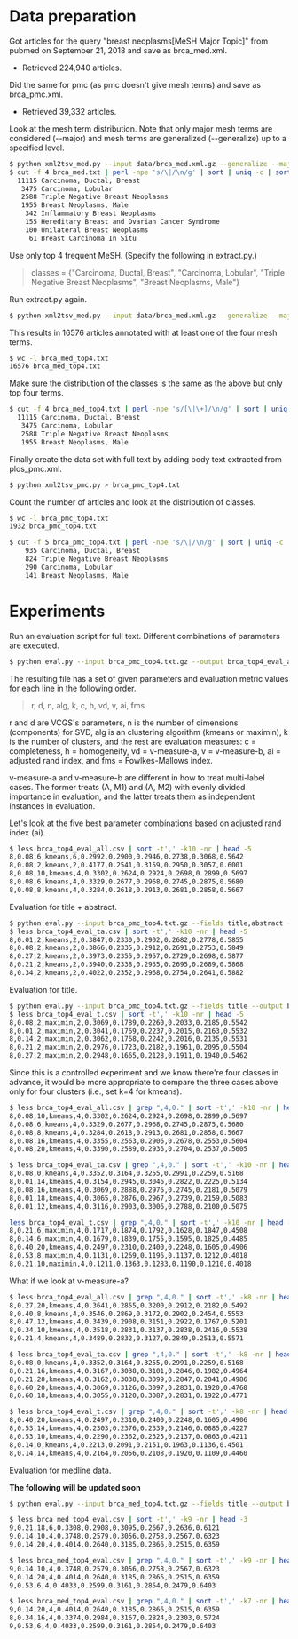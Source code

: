 # Data preparation

Got articles for the query "breast neoplasms[MeSH Major Topic]" from pubmed on September 21, 2018 and save as brca_med.xml.  
- Retrieved 224,940 articles.  

Did the same for pmc (as pmc doesn't give mesh terms) and save as brca_pmc.xml. 
- Retrieved 39,332 articles.

Look at the mesh term distribution. Note that only major mesh terms are considered (--major) and mesh terms are generalized (--generalize) up to a specified level.

```bash
$ python xml2tsv_med.py --input data/brca_med.xml.gz --generalize --major --code > brca_med.txt
$ cut -f 4 brca_med.txt | perl -npe 's/\|/\n/g' | sort | uniq -c | sort -nr | less
  11115 Carcinoma, Ductal, Breast
   3475 Carcinoma, Lobular
   2588 Triple Negative Breast Neoplasms
   1955 Breast Neoplasms, Male
    342 Inflammatory Breast Neoplasms
    155 Hereditary Breast and Ovarian Cancer Syndrome
    100 Unilateral Breast Neoplasms
     61 Breast Carcinoma In Situ
```

Use only top 4 frequent MeSH. (Specify the following in extract.py.)

> classes = {"Carcinoma, Ductal, Breast",
>            "Carcinoma, Lobular",
>            "Triple Negative Breast Neoplasms",
>            "Breast Neoplasms, Male"}

Run extract.py again.

```bash
$ python xml2tsv_med.py --input data/brca_med.xml.gz --generalize --major --code --restrict > brca_med_top4.txt
```

This results in 16576 articles annotated with at least one of the four mesh terms.

```bash
$ wc -l brca_med_top4.txt 
16576 brca_med_top4.txt
```

Make sure the distribution of the classes is the same as the above but only top four terms.

```bash
$ cut -f 4 brca_med_top4.txt | perl -npe 's/[\|\+]/\n/g' | sort | uniq -c | sort -nr
  11115 Carcinoma, Ductal, Breast
   3475 Carcinoma, Lobular
   2588 Triple Negative Breast Neoplasms
   1955 Breast Neoplasms, Male
```

Finally create the data set with full text by adding body text extracted from plos_pmc.xml.

```bash
$ python xml2tsv_pmc.py > brca_pmc_top4.txt
```

Count the number of articles and look at the distribution of classes.

```bash
$ wc -l brca_pmc_top4.txt
1932 brca_pmc_top4.txt

$ cut -f 5 brca_pmc_top4.txt | perl -npe 's/\|/\n/g' | sort | uniq -c | sort -nr
    935 Carcinoma, Ductal, Breast
    824 Triple Negative Breast Neoplasms
    290 Carcinoma, Lobular
    141 Breast Neoplasms, Male
```

# Experiments

Run an evaluation script for full text. Different combinations of parameters are executed.

```bash
$ python eval.py --input brca_pmc_top4.txt.gz --output brca_top4_eval_all.csv
```

The resulting file has a set of given parameters and evaluation metric values for each line in the following order.

> r, d, n, alg, k, c, h, vd, v, ai, fms

r and d are VCGS's parameters, n is the number of dimensions (components) for SVD, alg is an clustering algorithm (kmeans or maximin), k is the number of clusters, and the rest are evaluation measures: c = completeness, h = homogeneity, vd = v-measure-a, v = v-measure-b, ai = adjusted rand index, and fms = Fowlkes-Mallows index. 

v-measure-a and v-measure-b are different in how to treat multi-label cases.  The former treats (A, M1) and (A, M2) with evenly divided importance in evaluation, and the latter treats them as independent instances in evaluation.

Let's look at the five best parameter combinations based on adjusted rand index (ai).

```bash
$ less brca_top4_eval_all.csv | sort -t',' -k10 -nr | head -5
8,0.08,6,kmeans,6,0.2992,0.2900,0.2946,0.2738,0.3068,0.5642
8,0.08,2,kmeans,2,0.4177,0.2541,0.3159,0.2950,0.3057,0.6001
8,0.08,10,kmeans,4,0.3302,0.2624,0.2924,0.2698,0.2899,0.5697
8,0.08,6,kmeans,4,0.3329,0.2677,0.2968,0.2745,0.2875,0.5680
8,0.08,8,kmeans,4,0.3284,0.2618,0.2913,0.2681,0.2858,0.5667
```

Evaluation for title + abstract.

```bash
$ python eval.py --input brca_pmc_top4.txt.gz --fields title,abstract --output brca_top4_eval_ta.csv
$ less brca_top4_eval_ta.csv | sort -t',' -k10 -nr | head -5
8,0.01,2,kmeans,2,0.3847,0.2330,0.2902,0.2682,0.2778,0.5855
8,0.08,2,kmeans,2,0.3866,0.2335,0.2912,0.2691,0.2753,0.5849
8,0.27,2,kmeans,2,0.3973,0.2355,0.2957,0.2729,0.2698,0.5877
8,0.21,2,kmeans,2,0.3940,0.2338,0.2935,0.2695,0.2689,0.5868
8,0.34,2,kmeans,2,0.4022,0.2352,0.2968,0.2754,0.2641,0.5882
```

Evaluation for title.

```bash
$ python eval.py --input brca_pmc_top4.txt.gz --fields title --output brca_top4_eval_t.csv
$ less brca_top4_eval_t.csv | sort -t',' -k10 -nr | head -5
8,0.08,2,maximin,2,0.3069,0.1789,0.2260,0.2033,0.2185,0.5542
8,0.01,2,maximin,2,0.3041,0.1769,0.2237,0.2015,0.2163,0.5532
8,0.14,2,maximin,2,0.3062,0.1768,0.2242,0.2016,0.2135,0.5531
8,0.21,2,maximin,2,0.2976,0.1723,0.2182,0.1961,0.2095,0.5504
8,0.27,2,maximin,2,0.2948,0.1665,0.2128,0.1911,0.1940,0.5462
```



Since this is a controlled experiment and we know there're four classes in advance, it would be more appropriate to compare the three cases above only for four clusters (i.e., set k=4 for kmeans).

```bash
$ less brca_top4_eval_all.csv | grep ",4,0." | sort -t',' -k10 -nr | head -5
8,0.08,10,kmeans,4,0.3302,0.2624,0.2924,0.2698,0.2899,0.5697
8,0.08,6,kmeans,4,0.3329,0.2677,0.2968,0.2745,0.2875,0.5680
8,0.08,8,kmeans,4,0.3284,0.2618,0.2913,0.2681,0.2858,0.5667
8,0.08,16,kmeans,4,0.3355,0.2563,0.2906,0.2678,0.2553,0.5604
8,0.08,20,kmeans,4,0.3390,0.2589,0.2936,0.2704,0.2537,0.5605

$ less brca_top4_eval_ta.csv | grep ",4,0." | sort -t',' -k10 -nr | head -5
8,0.08,0,kmeans,4,0.3352,0.3164,0.3255,0.2991,0.2259,0.5168
8,0.01,14,kmeans,4,0.3154,0.2945,0.3046,0.2822,0.2225,0.5134
8,0.08,16,kmeans,4,0.3069,0.2888,0.2976,0.2745,0.2181,0.5079
8,0.01,18,kmeans,4,0.3065,0.2876,0.2967,0.2739,0.2159,0.5083
8,0.01,12,kmeans,4,0.3116,0.2903,0.3006,0.2788,0.2100,0.5075

less brca_top4_eval_t.csv | grep ",4,0." | sort -t',' -k10 -nr | head -5
8,0.21,6,maximin,4,0.1717,0.1874,0.1792,0.1628,0.1847,0.4508
8,0.14,6,maximin,4,0.1679,0.1839,0.1755,0.1595,0.1825,0.4485
8,0.40,20,kmeans,4,0.2497,0.2310,0.2400,0.2248,0.1605,0.4906
8,0.53,8,maximin,4,0.1131,0.1269,0.1196,0.1137,0.1212,0.4018
8,0.21,10,maximin,4,0.1211,0.1363,0.1283,0.1190,0.1210,0.4018
```

What if we look at v-measure-a?

```bash
$ less brca_top4_eval_all.csv | grep ",4,0." | sort -t',' -k8 -nr | head -5
8,0.27,20,kmeans,4,0.3641,0.2855,0.3200,0.2912,0.2182,0.5492
8,0.40,8,kmeans,4,0.3546,0.2869,0.3172,0.2902,0.2454,0.5553
8,0.47,12,kmeans,4,0.3439,0.2908,0.3151,0.2922,0.1767,0.5201
8,0.34,10,kmeans,4,0.3518,0.2831,0.3137,0.2838,0.2416,0.5538
8,0.21,4,kmeans,4,0.3489,0.2832,0.3127,0.2849,0.2513,0.5571

$ less brca_top4_eval_ta.csv | grep ",4,0." | sort -t',' -k8 -nr | head -5
8,0.08,0,kmeans,4,0.3352,0.3164,0.3255,0.2991,0.2259,0.5168
8,0.21,16,kmeans,4,0.3167,0.3038,0.3101,0.2846,0.1982,0.4964
8,0.21,20,kmeans,4,0.3162,0.3038,0.3099,0.2847,0.2041,0.4986
8,0.60,20,kmeans,4,0.3069,0.3126,0.3097,0.2831,0.1920,0.4768
8,0.60,18,kmeans,4,0.3055,0.3120,0.3087,0.2831,0.1922,0.4771

$ less brca_top4_eval_t.csv | grep ",4,0." | sort -t',' -k8 -nr | head -5
8,0.40,20,kmeans,4,0.2497,0.2310,0.2400,0.2248,0.1605,0.4906
8,0.53,14,kmeans,4,0.2303,0.2376,0.2339,0.2146,0.0885,0.4227
8,0.53,10,kmeans,4,0.2290,0.2362,0.2325,0.2137,0.0863,0.4211
8,0.14,0,kmeans,4,0.2213,0.2091,0.2151,0.1963,0.1136,0.4501
8,0.14,14,kmeans,4,0.2164,0.2056,0.2108,0.1920,0.1109,0.4460
```

Evaluation for medline data.

**The following will be updated soon**

```bash
$ python eval.py --input brca_med_top4.txt.gz --fields title --output brca_med_top4_eval.csv

$ less brca_med_top4_eval.csv | sort -t',' -k9 -nr | head -3
9,0.21,18,6,0.3308,0.2908,0.3095,0.2667,0.2636,0.6121
9,0.14,10,4,0.3748,0.2579,0.3056,0.2758,0.2567,0.6323
9,0.14,20,4,0.4014,0.2640,0.3185,0.2866,0.2515,0.6359

$ less brca_med_top4_eval.csv | grep ",4,0." | sort -t',' -k9 -nr | head -3
9,0.14,10,4,0.3748,0.2579,0.3056,0.2758,0.2567,0.6323
9,0.14,20,4,0.4014,0.2640,0.3185,0.2866,0.2515,0.6359
9,0.53,6,4,0.4033,0.2599,0.3161,0.2854,0.2479,0.6403

$ less brca_med_top4_eval.csv | grep ",4,0." | sort -t',' -k7 -nr | head -3
9,0.14,20,4,0.4014,0.2640,0.3185,0.2866,0.2515,0.6359
8,0.34,16,4,0.3374,0.2984,0.3167,0.2824,0.2303,0.5724
9,0.53,6,4,0.4033,0.2599,0.3161,0.2854,0.2479,0.6403


```
